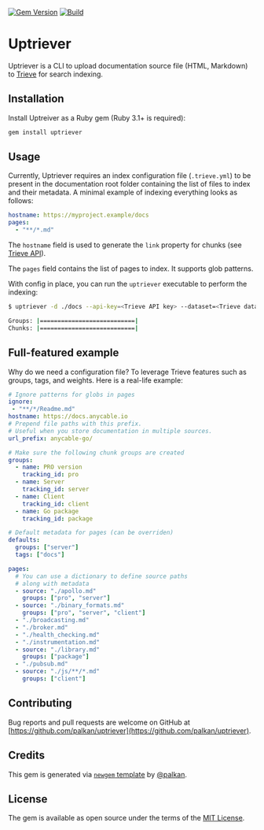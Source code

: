 [![Gem Version](https://badge.fury.io/rb/uptriever.svg)](https://rubygems.org/gems/uptriever)
[![Build](https://github.com/palkan/uptriever/workflows/Build/badge.svg)](https://github.com/palkan/uptriever/actions)

# Uptriever

Uptriever is a CLI to upload documentation source file (HTML, Markdown) to [Trieve][] for search indexing.

## Installation

Install Uptreiver as a Ruby gem (Ruby 3.1+ is required):

```sh
gem install uptriever
```

## Usage

Currently, Uptriever requires an index configuration file (`.trieve.yml`) to be present in the documentation root folder containing the list of files to index and their metadata. A minimal example of indexing everything looks as follows:

```yml
hostname: https://myproject.example/docs
pages:
  - "**/*.md"
```

The `hostname` field is used to generate the `link` property for chunks (see [Trieve API](https://docs.trieve.ai/api-reference/chunk/create-or-upsert-chunk-or-chunks)).

The `pages` field contains the list of pages to index. It supports glob patterns.

With config in place, you can run the `uptriever` executable to perform the indexing:

```sh
$ uptriever -d ./docs --api-key=<Trieve API key> --dataset=<Trieve dataset>

Groups: |===========================|
Chunks: |===========================|
```

## Full-featured example

Why do we need a configuration file? To leverage Trieve features such as groups, tags, and weights. Here is a real-life example:

```yml
# Ignore patterns for globs in pages
ignore:
 - "**/*/Readme.md"
hostname: https://docs.anycable.io
# Prepend file paths with this prefix.
# Useful when you store documentation in multiple sources.
url_prefix: anycable-go/

# Make sure the following chunk groups are created
groups:
  - name: PRO version
    tracking_id: pro
  - name: Server
    tracking_id: server
  - name: Client
    tracking_id: client
  - name: Go package
    tracking_id: package

# Default metadata for pages (can be overriden)
defaults:
  groups: ["server"]
  tags: ["docs"]

pages:
  # You can use a dictionary to define source paths
  # along with metadata
  - source: "./apollo.md"
    groups: ["pro", "server"]
  - source: "./binary_formats.md"
    groups: ["pro", "server", "client"]
  - "./broadcasting.md"
  - "./broker.md"
  - "./health_checking.md"
  - "./instrumentation.md"
  - source: "./library.md"
    groups: ["package"]
  - "./pubsub.md"
  - source: "./js/**/*.md"
    groups: ["client"]
```

## Contributing

Bug reports and pull requests are welcome on GitHub at [https://github.com/palkan/uptriever](https://github.com/palkan/uptriever).

## Credits

This gem is generated via [`newgem` template](https://github.com/palkan/newgem) by [@palkan](https://github.com/palkan).

## License

The gem is available as open source under the terms of the [MIT License](http://opensource.org/licenses/MIT).

[Trieve]: https://trieve.ai
